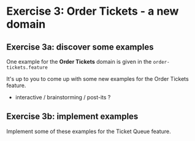 # Exercise 3: Order Tickets - a new domain

## Exercise 3a: discover some examples

One example for the **Order Tickets** domain is given in the `order-tickets.feature` 

It's up to you to come up with some new examples for the Order Tickets feature.
- interactive / brainstorming / post-its ?

## Exercise 3b: implement examples

Implement some of these examples for the Ticket Queue feature.

